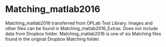 # Matching_matlab2016
Matching_matlab2016 transferred from OPLab Test Library. Images and other files can be found in Matching_matlab2016_Extras. Does not include data from Dropbox folder. Matching_matlab2016 is one of six Matching files found in the original Dropbox Matching folder.

